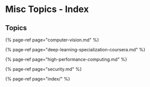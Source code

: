 # Misc Topics - Index

## Topics

{% page-ref page="computer-vision.md" %}

{% page-ref page="deep-learning-specialization-coursera.md" %}

{% page-ref page="high-performance-computing.md" %}

{% page-ref page="security.md" %}

{% page-ref page="index/" %}



